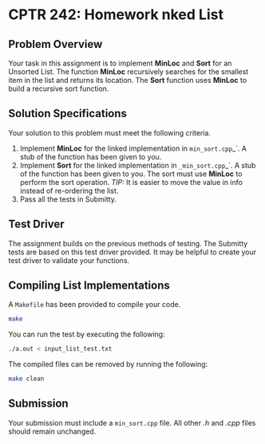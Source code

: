 # CPTR 242: Homework nked List

## Problem Overview

Your task in this assignment is to implement __MinLoc__ and __Sort__ for an Unsorted List.
The function __MinLoc__ recursively searches for the smallest item in the list and returns its location.
The __Sort__ function uses __MinLoc__ to build a recursive sort function.

## Solution Specifications

Your solution to this problem must meet the following criteria.

1. Implement __MinLoc__ for the linked implementation in `min_sort.cpp`_`.
   A stub of the function has been given to you.
2. Implement __Sort__ for the linked implementation in `_min_sort.cpp`_`.
   A stub of the function has been given to you.
   The sort must use __MinLoc__ to perform the sort operation.
   _TIP:_ It is easier to move the value in info instead of re-ordering the list.
3. Pass all the tests in Submitty.

## Test Driver

The assignment builds on the previous methods of testing.
The Submitty tests are based on this test driver provided.
It may be helpful to create your test driver to validate your functions.

## Compiling List Implementations

A `Makefile` has been provided to compile your code.

```sh
make
```

You can run the test by executing the following:

```sh
./a.out < input_list_test.txt
```

The compiled files can be removed by running the following:

```sh
make clean
```

## Submission

Your submission must include a `min_sort.cpp` file.
All other  _.h_ and _.cpp_ files should remain unchanged.
